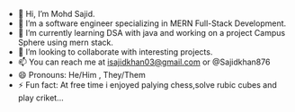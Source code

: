 - 👋 Hi, I’m Mohd Sajid.
- 👀 I’m a software engineer specializing in MERN Full-Stack Development. 
- 🌱 I’m currently learning DSA with java and working on a project Campus Sphere using mern stack.
- 💞️ I’m looking to collaborate with interesting projects.
- 📫 You can reach me at isajidkhan03@gmail.com or @Sajidkhan876
- 😄 Pronouns: He/Him , They/Them
- ⚡ Fun fact: At free time i enjoyed palying chess,solve rubic cubes and play criket...
<!---
khansajid1/khansajid1 is a ✨ special ✨ repository because its `README.md` (this file) appears on your GitHub profile.
You can click the Preview link to take a look at your changes.
--->
